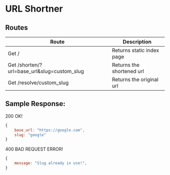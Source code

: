 # URL Shortner

## Routes

| Route                                       | Description               |
| ------------------------------------------- | ------------------------- |
| Get /                                       | Returns static index page |
| Get /shorten/?url=base_url&slug=custom_slug | Returns the shortened url |
| Get /resolve/custom_slug                    | Returns the original url  |

## Sample Response:

200 OK!

```js
{
    base_url: "https://google.com",
    slug: "google"
}
```

400 BAD REQUEST ERROR!

```js
{
    message: "Slug already in use!",
}
```
